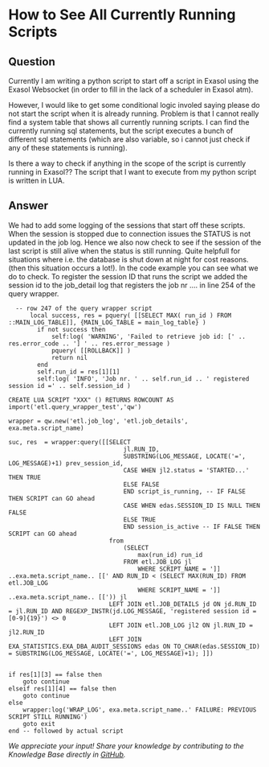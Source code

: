 # How to See All Currently Running Scripts

## Question
Currently I am writing a python script to start off a script in Exasol using the Exasol Websocket (in order to fill in the lack of a scheduler in Exasol atm).

However, I would like to get some conditional logic involed saying please do not start the script when it is already running. Problem is that I cannot really find a system table that shows all currently running scripts. I can find the currently running sql statements, but the script executes a bunch of different sql statements (which are also variable, so i cannot just check if any of these statements is running). 

Is there a way to check if anything in the scope of the script is currently running in Exasol?? The script that I want to execute from my python script is written in LUA. 

## Answer
We had to add some logging of the sessions that start off these scripts. When the session is stopped due to connection issues the STATUS is not updated in the job log. Hence we also now check to see if the session of the last script is still alive when the status is still running. Quite helpfull for situations where i.e. the database is shut down at night for cost reasons. (then this situation occurs a lot!). In the code example you can see what we do to check. To register the session ID that runs the script we added the session id to the job_detail log that registers the job nr .... in line 254 of the query wrapper. 
```
  -- row 247 of the query wrapper script
      local success, res = pquery( [[SELECT MAX( run_id ) FROM ::MAIN_LOG_TABLE]], {MAIN_LOG_TABLE = main_log_table} )
        if not success then
            self:log( 'WARNING', 'Failed to retrieve job id: [' .. res.error_code .. '] ' .. res.error_message )
            pquery( [[ROLLBACK]] )
            return nil
        end
        self.run_id = res[1][1]
        self:log( 'INFO', 'Job nr. ' .. self.run_id .. ' registered session id =' .. self.session_id )
```
```
CREATE LUA SCRIPT "XXX" () RETURNS ROWCOUNT AS
import('etl.query_wrapper_test','qw')

wrapper = qw.new('etl.job_log', 'etl.job_details', exa.meta.script_name)

suc, res  = wrapper:query([[SELECT 
								jl.RUN_ID,
								SUBSTRING(LOG_MESSAGE, LOCATE('=', LOG_MESSAGE)+1) prev_session_id,
								CASE WHEN jl2.status = 'STARTED...' THEN TRUE 
								ELSE FALSE 
								END script_is_running, -- IF FALSE THEN SCRIPT can GO ahead
								CASE WHEN edas.SESSION_ID IS NULL THEN FALSE
								ELSE TRUE
								END session_is_active -- IF FALSE THEN SCRIPT can GO ahead
							from							
								(SELECT 
									max(run_id) run_id 
								FROM etl.JOB_LOG jl 
									WHERE SCRIPT_NAME = ']] ..exa.meta.script_name.. [[' AND RUN_ID < (SELECT MAX(RUN_ID) FROM etl.JOB_LOG 
									WHERE SCRIPT_NAME = ']] ..exa.meta.script_name.. [[')) jl
							LEFT JOIN etl.JOB_DETAILS jd ON jd.RUN_ID = jl.RUN_ID AND REGEXP_INSTR(jd.LOG_MESSAGE, 'registered session id =[0-9]{19}') <> 0
							LEFT JOIN etl.JOB_LOG jl2 ON jl.RUN_ID = jl2.RUN_ID
							LEFT JOIN EXA_STATISTICS.EXA_DBA_AUDIT_SESSIONS edas ON TO_CHAR(edas.SESSION_ID) = SUBSTRING(LOG_MESSAGE, LOCATE('=', LOG_MESSAGE)+1); ]])
	
							
if res[1][3] == false then 
	goto continue
elseif res[1][4] == false then
	goto continue
else 
	wrapper:log('WRAP_LOG', exa.meta.script_name..' FAILURE: PREVIOUS SCRIPT STILL RUNNING')
	goto exit
end -- followed by actual script 
```

*We appreciate your input! Share your knowledge by contributing to the Knowledge Base directly in [GitHub](https://github.com/exasol/public-knowledgebase).* 